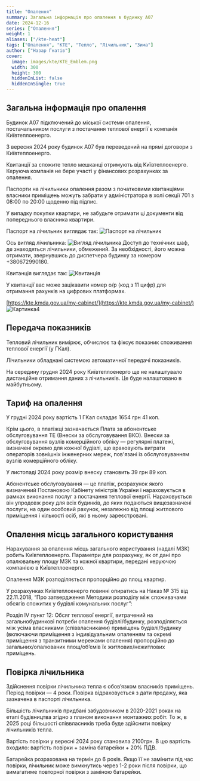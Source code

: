 ```yaml
---
title: "Опалення"
summary: Загальна інформація про опалення в будинку А07
date: 2024-12-16
series: ["Опалення"]
weight: 1
aliases: ["/kte-heat"]
tags: ["Опалення", "КТЕ", "Тепло", "Лічильник", "Зима"]
author: ["Назар Гнатів"]
cover:
  image: images/kte/KTE_Emblem.png
  width: 300
  height: 300
  hiddenInList: false
  hiddenInSingle: true
---
```


## **Загальна інформація про опалення**

Будинок А07 підключений до міської системи опалення, постачальником послуги з постачання теплової енергії є компанія Київтеплоенерго.

З вересня 2024 року будинок А07 був переведений на прямі договори з Київтеплоенерго.

Квитанції за спожите тепло мешканці отримують від Київтеплоенерго. Керуюча компанія не бере участі у фінансових розрахунках за опалення.

Паспорти на лічильники опалення разом з початковими квитанціями  власники приміщень можуть забрати у адміністратора в холі секції 701 з 08:00 по 20:00 щоденно під підпис.

У випадку покупки квартири, не забудьте отримати ці документи від попереднього власника квартири.

Паспорт на лічильник виглядає так:
![Паспорт на лічильник](images/kte/KTE1.jpeg)

Ось вигляд лічильника:
![Вигляд лічильника](images/kte/KTE2.jpg)
Доступ до технічних шаф, де знаходяться лічильники, обмежений. За необхідності, його можна отримати, звернувшись до диспетчера будинку за номером +380672990180.

Квитанція виглядає так:
![Квитанція](images/kte/KTE3.jpeg)

У квитанції вас може зацікавити номер о/р (код з 11 цифр) для отримання рахунків на цифрових платформах.

[https://kte.kmda.gov.ua/my-cabinet/](https://kte.kmda.gov.ua/my-cabinet/)
![Картинка4](images/kte/KTE4.png)

## **Передача показників**

Тепловий лічильник вимірює, обчислює та фіксує показник споживання теплової енергії (у ГКал). 

Лічильники обладнані системою автоматичної передачі показників. 

На середину грудня 2024 року Київтеплоенерго ще не налаштувало дистанційне отримання даних з лічильників. Це буде налаштовано в майбутньому.

## Тариф на опалення

У грудні 2024 року вартість 1 ГКал складає 1654 грн 41 коп.

Крім цього, в платіжці зазначається Плата за абонентське обслуговування ТЕ (Внески за обслуговування ВКО).
Внески за обслуговування вузлів комерційного обліку — регулярні платежі, визначені окремо для кожної будівлі, що враховують витрати операторів зовнішніх інженерних мереж, пов'язані із обслуговуванням вузлів комерційного обліку.

У листопаді 2024 року розмір внеску становить 39 грн 89 коп.

Абонентське обслуговування — це платіж, розрахунок якого визначений Постановою Кабінету міністрів України і нараховується в рамках виконання послуг з постачання теплової енергії. Нараховується він упродовж року для всіх будинків, до яких подаються вищезазначені послуги, на один особовий рахунок, незалежно від площі житлового приміщення і кількості осіб, які в ньому зареєстровані.

## **Опалення місць загального користування**

  
Нарахування за опалення місць загального користування (надалі МЗК) робить Київтеплоенерго. Параметри для розрахунку, як от дані про опалювальну площу МЗК та кожної квартири, передані керуючою компанією в Київтеплоенерго. 

Опалення МЗК розподіляється пропорційно до площ квартир.

У розрахунках Київтеплоенерго повинні опиратись на Наказ № 315 від 22.11.2018, “Про затвердження Методики розподілу між споживачами обсягів спожитих у будівлі комунальних послуг”:

Розділ IV пункт 12: Обсяг теплової енергії, витрачений на загальнобудинкові потреби опалення будівлі/будинку, розподіляється між усіма власниками (співвласниками) приміщень будівлі/будинку (включаючи приміщення з індивідуальним опаленням та окремі приміщення з транзитними мережами опалення) пропорційно до загальних/опалюваних площ/об’ємів їх житлових/нежитлових приміщень.

## **Повірка лічильника**

Здійснення повірки лічильника тепла є обовʼязком власників приміщень.  Період повірки — 4 роки. Повірка відраховується з дати продажу, яка зазначена в паспорті лічильника.

Більшість лічильників придбані забудовником в 2020-2021 роках на етапі будівництва згідно з планом виконання монтажних робіт. То ж, в 2025 році більшості співвласників треба буде здійснити повірку лічильників тепла.

Вартість повірки у вересні 2024 року становила 2100грн. В цю вартість входило: вартість повірки + заміна батарейки + 20% ПДВ.

Батарейка розрахована на термін до 6 років. Якщо її не замінити під час повірки, лічильник може вимкнутись через 1-2 роки після повірки, що вимагатиме повторної повірки з заміною батарейки.